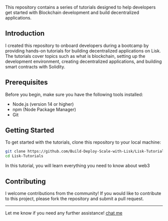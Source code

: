 This repository contains a series of tutorials designed to help developers get started with Blockchain development and build decentralized applications.

 

## Introduction

I created this repository to onboard developers during a bootcamp by providing hands-on tutorials for building decentralized applications on Lisk. The tutorials cover topics such as what is blockchain, setting up the development environment, creating decentralized applications, and building smart contracts with Solidity.

## Prerequisites

Before you begin, make sure you have the following tools installed:

- Node.js (version 14 or higher)
- npm (Node Package Manager)
- Git

## Getting Started

To get started with the tutorials, clone this repository to your local machine:

```bash
git clone https://github.com/Build-Deploy-Scale-with-Lisk/Lisk-Tutorials.git
cd Lisk-Tutorials
```


In this tutorial, you will learn everything you need to know about web3 

 

## Contributing

I welcome contributions from the community! If you would like to contribute to this project, please fork the repository and submit a pull request.

---

 Let me know if you need any further assistance! [chat me](https://t.me/Tech_Scorpion)
